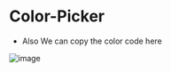 # Color-Picker
 * Also We can copy the color code here
   
![image](https://github.com/Arryan-n/Color-Picker/assets/53433983/fe43f3a3-e6a1-48c7-9038-79395744b578)

